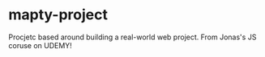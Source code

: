# mapty-project
Procjetc based around building a real-world web project. From Jonas's JS coruse on UDEMY!
